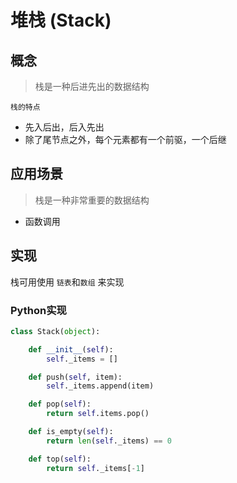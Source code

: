 # 堆栈 (Stack)

## 概念

> 栈是一种后进先出的数据结构

`栈的特点`

- 先入后出，后入先出
- 除了尾节点之外，每个元素都有一个前驱，一个后继

## 应用场景

> 栈是一种非常重要的数据结构

- 函数调用


## 实现

栈可用使用 `链表`和`数组` 来实现

### Python实现

```python
class Stack(object):

    def __init__(self):
        self._items = []

    def push(self, item):
        self._items.append(item)

    def pop(self):
        return self.items.pop()

    def is_empty(self):
        return len(self._items) == 0

    def top(self):
        return self._items[-1]
```
